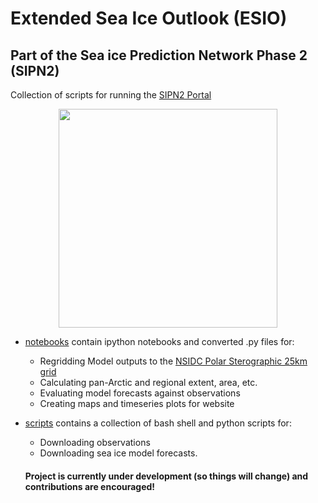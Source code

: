# Extended Sea Ice Outlook (ESIO)
## Part of the Sea ice Prediction Network Phase 2 (SIPN2)

Collection of scripts for running the [SIPN2 Portal](http://www.atmos.uw.edu/sipn)

<p align="center">
  <img src="https://atmos.washington.edu/sipn/figures/model/all_model/sic/timeseries/panArctic_extent_forecast_raw_predicted.png?342038402" width="350"/>
</p>

- [notebooks](./notebooks/) contain ipython notebooks and converted .py files for:
  - Regridding Model outputs to the [NSIDC Polar Sterographic 25km grid](https://nsidc.org/data/polar-stereo/ps_grids.html)
  - Calculating pan-Arctic and regional extent, area, etc. 
  - Evaluating model forecasts against observations
  - Creating maps and timeseries plots for website
  
- [scripts](./scripts/) contains a collection of bash shell and python scripts for:
  - Downloading observations
  - Downloading sea ice model forecasts.
  
  #### Project is currently under development (so things will change) and contributions are encouraged! 
